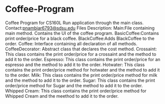 # Coffee-Program
Coffee Program for CS160L
Run application through the main class.
Contact:pnambiar6793@sdsu.edu
Files Description:
Main:File containing main method. Contains the UI of the coffee program.
BasicCoffee:Contains print order/price for a black coffee.
BlackCoffee:Adds BlackCoffee to the order.
Coffee: Interface containing all declaration of all methods.
CoffeeDecorator: Abstract class that declares the cost method.
Crossaint: This class contains the print order/price for a crossaint and the method to add it to the order.
Espresso: This class contains the print order/price for an espresso and the method to add it to the order.
Hotwater: This class contains the print order/price method for hotwater and the method to add it to the order.
Milk: This class contains the print order/price method for milk and the method to add it to the order.
Sugar: This class contains the print order/price method for Sugar and the method to add it to the order.
Whipped Cream: This class contains the print order/price method for Whipped Cream and the meethod to add it to the order.
